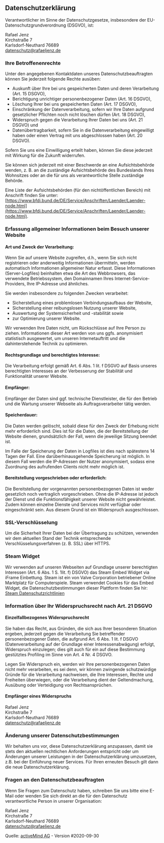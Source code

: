 ## Datenschutzerklärung

Verantwortlicher im Sinne der Datenschutzgesetze, insbesondere der EU-Datenschutzgrundverordnung (DSGVO), ist:

Rafael Jenz<br>
Kirchstraße 7<br>
Karlsdorf-Neuthard 76689<br>
<a href="mailto:datenschutz@rafaeljenz.de">datenschutz@rafaeljenz.de</a>

### Ihre Betroffenenrechte

Unter den angegebenen Kontaktdaten unseres Datenschutzbeauftragten können Sie jederzeit folgende Rechte ausüben:

*   Auskunft über Ihre bei uns gespeicherten Daten und deren Verarbeitung (Art. 15 DSGVO),
*   Berichtigung unrichtiger personenbezogener Daten (Art. 16 DSGVO),
*   Löschung Ihrer bei uns gespeicherten Daten (Art. 17 DSGVO),
*   Einschränkung der Datenverarbeitung, sofern wir Ihre Daten aufgrund gesetzlicher Pflichten noch nicht löschen dürfen (Art. 18 DSGVO),
*   Widerspruch gegen die Verarbeitung Ihrer Daten bei uns (Art. 21 DSGVO) und
*   Datenübertragbarkeit, sofern Sie in die Datenverarbeitung eingewilligt haben oder einen Vertrag mit uns abgeschlossen haben (Art. 20 DSGVO).

Sofern Sie uns eine Einwilligung erteilt haben, können Sie diese jederzeit mit Wirkung für die Zukunft widerrufen.

Sie können sich jederzeit mit einer Beschwerde an eine Aufsichtsbehörde wenden, z. B. an die zuständige Aufsichtsbehörde des Bundeslands Ihres Wohnsitzes oder an die für uns als verantwortliche Stelle zuständige Behörde.

Eine Liste der Aufsichtsbehörden (für den nichtöffentlichen Bereich) mit Anschrift finden Sie unter: [https://www.bfdi.bund.de/DE/Service/Anschriften/Laender/Laender-node.html](https://www.bfdi.bund.de/DE/Service/Anschriften/Laender/Laender-node.html).

### Erfassung allgemeiner Informationen beim Besuch unserer Website

#### Art und Zweck der Verarbeitung:

Wenn Sie auf unsere Website zugreifen, d.h., wenn Sie sich nicht registrieren oder anderweitig Informationen übermitteln, werden automatisch Informationen allgemeiner Natur erfasst. Diese Informationen (Server-Logfiles) beinhalten etwa die Art des Webbrowsers, das verwendete Betriebssystem, den Domainnamen Ihres Internet-Service-Providers, Ihre IP-Adresse und ähnliches.

Sie werden insbesondere zu folgenden Zwecken verarbeitet:

*   Sicherstellung eines problemlosen Verbindungsaufbaus der Website,
*   Sicherstellung einer reibungslosen Nutzung unserer Website,
*   Auswertung der Systemsicherheit und -stabilität sowie
*   zur Optimierung unserer Website.

Wir verwenden Ihre Daten nicht, um Rückschlüsse auf Ihre Person zu ziehen. Informationen dieser Art werden von uns ggfs. anonymisiert statistisch ausgewertet, um unseren Internetauftritt und die dahinterstehende Technik zu optimieren.

#### Rechtsgrundlage und berechtigtes Interesse:

Die Verarbeitung erfolgt gemäß Art. 6 Abs. 1 lit. f DSGVO auf Basis unseres berechtigten Interesses an der Verbesserung der Stabilität und Funktionalität unserer Website.

#### Empfänger:

Empfänger der Daten sind ggf. technische Dienstleister, die für den Betrieb und die Wartung unserer Webseite als Auftragsverarbeiter tätig werden.

#### Speicherdauer:

Die Daten werden gelöscht, sobald diese für den Zweck der Erhebung nicht mehr erforderlich sind. Dies ist für die Daten, die der Bereitstellung der Website dienen, grundsätzlich der Fall, wenn die jeweilige Sitzung beendet ist.

Im Falle der Speicherung der Daten in Logfiles ist dies nach spätestens 14 Tagen der Fall. Eine darüberhinausgehende Speicherung ist möglich. In diesem Fall werden die IP-Adressen der Nutzer anonymisiert, sodass eine Zuordnung des aufrufenden Clients nicht mehr möglich ist.

#### Bereitstellung vorgeschrieben oder erforderlich:

Die Bereitstellung der vorgenannten personenbezogenen Daten ist weder gesetzlich noch vertraglich vorgeschrieben. Ohne die IP-Adresse ist jedoch der Dienst und die Funktionsfähigkeit unserer Website nicht gewährleistet. Zudem können einzelne Dienste und Services nicht verfügbar oder eingeschränkt sein. Aus diesem Grund ist ein Widerspruch ausgeschlossen.

### SSL-Verschlüsselung

Um die Sicherheit Ihrer Daten bei der Übertragung zu schützen, verwenden wir dem aktuellen Stand der Technik entsprechende Verschlüsselungsverfahren (z. B. SSL) über HTTPS.

### Steam Widget

Wir verwenden auf unseren Webseiten auf Grundlage unserer berechtigten Interessen (Art. 6 Abs. 1 S. 1lit. f) DSGVO) das Steam Embed Widget via iFrame Einbettung. Steam ist ein von Valve Corporation betriebener Online Marktplatz für Computerspiele. Steam verwendet Cookies für das Embed Widget, die Datenschutzbestimmungen dieser Plattform finden Sie hir: [Steam Datenschutzrichtlinien](https://store.steampowered.com/privacy_agreement/german/)

### Information über Ihr Widerspruchsrecht nach Art. 21 DSGVO

#### Einzelfallbezogenes Widerspruchsrecht

Sie haben das Recht, aus Gründen, die sich aus Ihrer besonderen Situation ergeben, jederzeit gegen die Verarbeitung Sie betreffender personenbezogener Daten, die aufgrund Art. 6 Abs. 1 lit. f DSGVO (Datenverarbeitung auf der Grundlage einer Interessenabwägung) erfolgt, Widerspruch einzulegen; dies gilt auch für ein auf diese Bestimmung gestütztes Profiling im Sinne von Art. 4 Nr. 4 DSGVO.

Legen Sie Widerspruch ein, werden wir Ihre personenbezogenen Daten nicht mehr verarbeiten, es sei denn, wir können zwingende schutzwürdige Gründe für die Verarbeitung nachweisen, die Ihre Interessen, Rechte und Freiheiten überwiegen, oder die Verarbeitung dient der Geltendmachung, Ausübung oder Verteidigung von Rechtsansprüchen.

#### Empfänger eines Widerspruchs

Rafael Jenz<br>
Kirchstraße 7<br>
Karlsdorf-Neuthard 76689<br>
<a href="mailto:datenschutz@rafaeljenz.de">datenschutz@rafaeljenz.de</a>

### Änderung unserer Datenschutzbestimmungen

Wir behalten uns vor, diese Datenschutzerklärung anzupassen, damit sie stets den aktuellen rechtlichen Anforderungen entspricht oder um Änderungen unserer Leistungen in der Datenschutzerklärung umzusetzen, z.B. bei der Einführung neuer Services. Für Ihren erneuten Besuch gilt dann die neue Datenschutzerklärung.

### Fragen an den Datenschutzbeauftragten

Wenn Sie Fragen zum Datenschutz haben, schreiben Sie uns bitte eine E-Mail oder wenden Sie sich direkt an die für den Datenschutz verantwortliche Person in unserer Organisation:

Rafael Jenz<br>
Kirchstraße 7<br>
Karlsdorf-Neuthard 76689<br>
<a href="mailto:datenschutz@rafaeljenz.de">datenschutz@rafaeljenz.de</a>

Quelle: [activeMind AG](https://www.activemind.de/datenschutz/datenschutzbeauftragter/) - Version #2020-09-30 